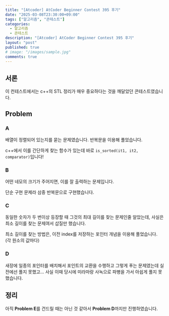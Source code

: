 ```yaml
---
title: "[Atcoder] AtCoder Beginner Contest 395 후기"
date: "2025-03-08T23:30:00+09:00"
tags: ["알고리즘", "콘테스트"]
categories:
  - 알고리즘
  - 콘테스트
description: "[Atcoder] AtCoder Beginner Contest 395 후기"
layout: "post"
published: true
# image: "/images/sample.jpg"
comments: true
---
```


## 서론
이 컨테스트에서는 c++의 STL 정리가 매우 중요하다는 것을 깨달았던 콘테스트였습니다.

## Problem
### A
배열이 정렬되어 있는지를 묻는 문제였습니다. 반복문을 이용해 풀었습니다.

c++에서 이를 간단하게 찾는 함수가 있는데 바로 `is_sorted(it1, it2, comparator)`입니다!

### B
어떤 네모의 크기가 주어지면, 이를 잘 출력하는 문제입니다.

단순 구현 문제라 삼중 반복문으로 구현했습니다.

### C
동일한 숫자가 두 번이상 등장할 때 그것의 최대 길이를 찾는 문제인줄 알았는데, 사실은 최소 길이를 찾는 문제여서 삽질만 했습니다.

최소 길이를 찾는 방법은, 이전 index를 저장하는 포인터 개념을 이용해 풀었습니다. (각 원소의 값마다)

### D
새장에 일종의 포인터를 배치해서 포인트의 교환을 수행하고 그렇게 푸는 문제였는데 실전에선 풀지 못했고... 사실 이때 당시에 미라마랑 사녹으로 파병을 가서 아쉽게 풀지 못했습니다.

## 정리
아직 **Problem E**를 건드릴 때는 아닌 것 같아서 **Problem D**까지만 진행하였습니다.